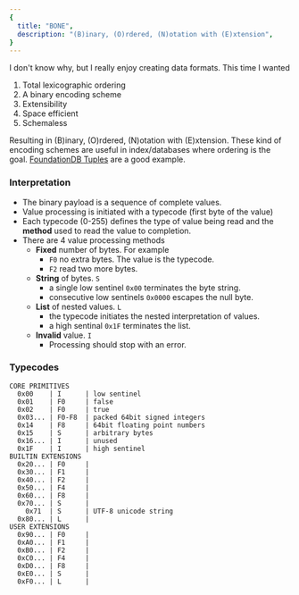 ```yaml
---
{
  title: "BONE",
  description: "(B)inary, (O)rdered, (N)otation with (E)xtension",
}
---
```


I don't know why, but I really enjoy creating data formats. This time I wanted

1. Total lexicographic ordering
2. A binary encoding scheme
3. Extensibility
4. Space efficient
5. Schemaless

Resulting in (B)inary, (O)rdered, (N)otation with (E)xtension. These kind of
encoding schemes are useful in index/databases where ordering is the goal.
[FoundationDB Tuples](https://github.com/apple/foundationdb/blob/main/design/tuple.md)
are a good example.

### Interpretation

- The binary payload is a sequence of complete values.
- Value processing is initiated with a typecode (first byte of the value)
- Each typecode (0-255) defines the type of value being read and the **method**
  used to read the value to completion.
- There are 4 value processing methods
  - **Fixed** number of bytes. For example
    - `F0` no extra bytes. The value is the typecode.
    - `F2` read two more bytes.
  - **String** of bytes. `S`
    - a single low sentinel `0x00` terminates the byte string.
    - consecutive low sentinels `0x0000` escapes the null byte.
  - **List** of nested values. `L`
    - the typecode initiates the nested interpretation of values.
    - a high sentinal `0x1F` terminates the list.
  - **Invalid** value. `I`
    - Processing should stop with an error.

### Typecodes

```
CORE PRIMITIVES
  0x00    | I      | low sentinel
  0x01    | F0     | false
  0x02    | F0     | true
  0x03... | F0-F8  | packed 64bit signed integers
  0x14    | F8     | 64bit floating point numbers
  0x15    | S      | arbitrary bytes
  0x16... | I      | unused
  0x1F    | I      | high sentinel
BUILTIN EXTENSIONS
  0x20... | F0     |
  0x30... | F1     |
  0x40... | F2     |
  0x50... | F4     |
  0x60... | F8     |
  0x70... | S      |
    0x71  | S      | UTF-8 unicode string
  0x80... | L      |
USER EXTENSIONS
  0x90... | F0     |
  0xA0... | F1     |
  0xB0... | F2     |
  0xC0... | F4     |
  0xD0... | F8     |
  0xE0... | S      |
  0xF0... | L      |
```
